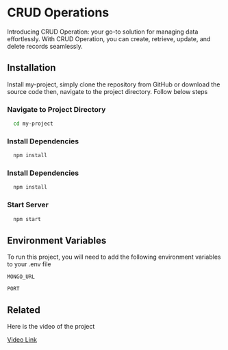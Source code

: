 
# CRUD Operations 

Introducing CRUD Operation: your go-to solution for managing data effortlessly. With CRUD Operation, you can create, retrieve, update, and delete records seamlessly.

## Installation

Install my-project, simply clone the repository from GitHub or download the source code then, navigate to the project directory. Follow below steps

### Navigate to Project Directory
```bash
  cd my-project
```

### Install Dependencies
```bash
  npm install
```
### Install Dependencies
```bash
  npm install
```
### Start Server
```bash
  npm start
```

## Environment Variables

To run this project, you will need to add the following environment variables to your .env file

`MONGO_URL`

`PORT`


## Related

Here is the video of the project

[Video Link](https://drive.google.com/file/d/1VpCjwnkOphFUBTKcYGZaJDx-bCNArnLj/view?usp=drive_link)

